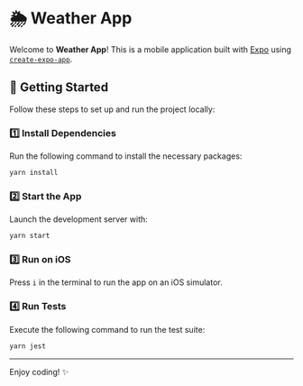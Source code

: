 # 🌦️ Weather App

Welcome to **Weather App**! This is a mobile application built with [Expo](https://expo.dev) using [`create-expo-app`](https://www.npmjs.com/package/create-expo-app).

## 🚀 Getting Started

Follow these steps to set up and run the project locally:

### 1️⃣ Install Dependencies

Run the following command to install the necessary packages:

```bash
yarn install
```

### 2️⃣ Start the App

Launch the development server with:

```bash
yarn start
```

### 3️⃣ Run on iOS

Press `i` in the terminal to run the app on an iOS simulator.

### 4️⃣ Run Tests

Execute the following command to run the test suite:

```bash
yarn jest
```

---

Enjoy coding! ✨

